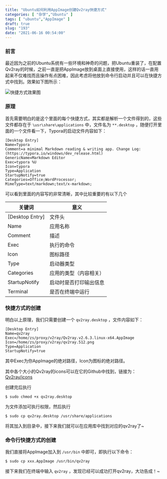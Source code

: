 ```yaml
---
title: "Ubuntu如何利用AppImage创建Qv2ray快捷方式"
categories: [ "杂学","Ubuntu" ]
tags: [ "ubuntu","AppImage" ]
draft: true 
slug: "193"
date: "2021-06-16 00:54:00"
---
```


### 前言

最近因为之前的Ubuntu系统有一些环境和神奇的问题，把Ubuntu重装了，在配置Qv2ray的时候，之前一直是把AppImage放到桌面上直接使用，这样的话一直用起来不仅难找而且操作有点困难，因此考虑将他放到命令行启动并且可以在快捷方式中找到。效果如下图所示：


![快捷方式效果图][1]


### 原理

首先需要明白的是这个里面的每个快捷方式，其实都是解析一个文件得到的，这些文件都存在于 `\usr\share\applications` 中，文件名为 `**.desktop` ，随便打开里面的一个文件看一下，Typora的启动文件内容如下：

```shell
[Desktop Entry]
Name=Typora
Comment=a minimal Markdown reading & writing app. Change Log: (https://typora.io/windows/dev_release.html)
GenericName=Markdown Editor
Exec=typora %U
Icon=typora
Type=Application
StartupNotify=true
Categories=Office;WordProcessor;
MimeType=text/markdown;text/x-markdown;
```

可以看到里面的内容写的非常清晰，其中比较重要的有以下几个

| 关键词          | 意义                   |
| --------------- | ---------------------- |
| [Desktop Entry] | 文件头                 |
| Name            | 应用名称               |
| Comment         | 描述                   |
| Exec            | 执行的命令             |
| Icon            | 图标路径               |
| Type            | 启动器类型             |
| Categories      | 应用的类型（内容相关） |
| StartupNotify   | 启动时是否打印输出信息 |
| Terminal        | 是否在终端中运行       |



### 快捷方式的创建

明白以上原理，我们只需要创建一个 `qv2ray.desktop` ，文件内容如下：

```shell
[Desktop Entry]
Name=qv2ray
Exec=/home/zs/proxy/v2ray/Qv2ray.v2.6.3.linux-x64.AppImage
Icon=/home/zs/proxy/v2ray/qv2ray.512.png
Type=Application
StartupNotify=true
```

其中Exec为你AppImage的绝对路径，Icon为图标的绝对路径。

其中各个大小的Qv2ray的icons可以在它的Github中找到，链接为：[Qv2ray/icons](https://github.com/Qv2ray/Qv2ray/tree/master/assets/icons)

创建完后执行

```shell
$ sudo chmod +x qv2ray.desktop
```

为文件添加可执行权限，然后执行

```shell
$ sudo cp qv2ray.desktop /usr/share/applications
```

将其加入到目录中，接下来我们就可以在应用库中找到对应的qv2ray了~



### 命令行快捷方式的创建

我们直接将AppImage加入到 `/usr/bin` 中即可，即执行以下命令：

```shell
$ sudo cp xxx.AppImage /usr/bin/qv2ray
```

接下来我们在终端中输入 `qv2ray` ，发现已经可以成功打开qv2ray，大功告成！~


[1]: https://blog.zzsqwq.cn/usr/uploads/2021/06/2642879187.png
